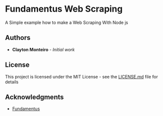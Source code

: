 # Fundamentus Web Scraping

A Simple example how to make a Web Scraping With Node js

## Authors

* **Clayton Monteiro** - *Initial work* 

## License

This project is licensed under the MIT License - see the [LICENSE.md](LICENSE.md) file for details

## Acknowledgments

* [Fundamentus](https://www.fundamentus.com.br/)


